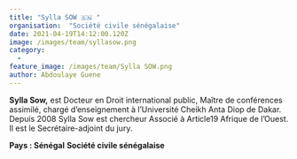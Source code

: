 ```yaml
---
title: "Sylla SOW 🇸🇳 "
organisation:  "Société civile sénégalaise"
date: 2021-04-19T14:12:00.120Z
image: /images/team/syllasow.png
category:
  - 
feature_image: /images/team/Sylla SOW.png
author: Abdoulaye Guene
---
```

**Sylla Sow,** est Docteur en Droit international public, Maître de conférences assimilé, chargé d’enseignement à l’Université Cheikh Anta Diop de Dakar.  Depuis 2008 Sylla Sow est chercheur Associé à Article19 Afrique de l’Ouest. Il est le Secrétaire-adjoint du jury. 

**Pays :  Sénégal**
**Société civile sénégalaise**